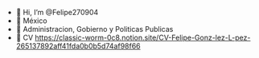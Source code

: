 - 👋 Hi, I’m @Felipe270904
- 📌 México
- 👤 Administracion, Gobierno y Politicas Publicas
- 📑 CV https://classic-worm-0c8.notion.site/CV-Felipe-Gonz-lez-L-pez-265137892aff41fda0b0b5d74af98f66

<!---
Felipe270904/Felipe270904 is a ✨ special ✨ repository because its `README.md` (this file) appears on your GitHub profile.
You can click the Preview link to take a look at your changes.
--->

